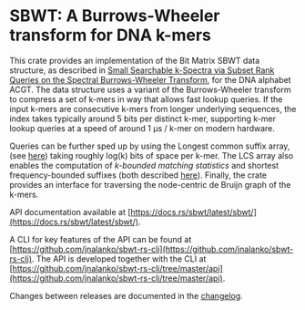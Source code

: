 # SBWT: A Burrows-Wheeler transform for DNA k-mers

This crate provides an implementation of the Bit Matrix SBWT data structure, as described in [Small Searchable k-Spectra via Subset Rank Queries on the Spectral Burrows-Wheeler Transform](https://epubs.siam.org/doi/abs/10.1137/1.9781611977714.20), for the DNA alphabet ACGT. The data structure uses a variant of the Burrows-Wheeler transform to compress a set of k-mers in way that allows fast lookup queries. If the input k-mers are consecutive k-mers from longer underlying sequences, the index takes typically around 5 bits per distinct k-mer, supporting k-mer lookup queries at a speed of around 1 μs / k-mer on modern hardware.

Queries can be further sped up by using the Longest common suffix array, (see [here](https://link.springer.com/chapter/10.1007/978-3-031-43980-3_1)) taking roughly log(k) bits of space per k-mer. The LCS array also enables the computation of *k-bounded matching statistics* and shortest frequency-bounded suffixes (both described [here](https://www.biorxiv.org/content/10.1101/2024.02.19.580943v1)). Finally, the crate provides an interface for traversing the node-centric de Bruijn graph of the k-mers.

API documentation available at [https://docs.rs/sbwt/latest/sbwt/](https://docs.rs/sbwt/latest/sbwt/).

A CLI for key features of the API can be found at [https://github.com/jnalanko/sbwt-rs-cli](https://github.com/jnalanko/sbwt-rs-cli). The API is developed together with the CLI at [https://github.com/jnalanko/sbwt-rs-cli/tree/master/api](https://github.com/jnalanko/sbwt-rs-cli/tree/master/api).

Changes between releases are documented in the [changelog](https://github.com/jnalanko/sbwt-rs-cli/blob/master/api/CHANGELOG.md).
